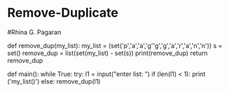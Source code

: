 # Remove-Duplicate
#Rhina G. Pagaran

def remove_dup(my_list):
    my_list = (set('p','a','a','g''g','g','a','r','a','n','n'))
    s = set()
    remove_dup = list(set(my_list) - set(s))
    print(remove_dup)
    return remove_dup

def main():
    while True:
        try:
            l1 = input("enter list: ")
            if (len(l1) < 1):
                print ('my_list()')
            else:
                remove_dup(l1)

        
